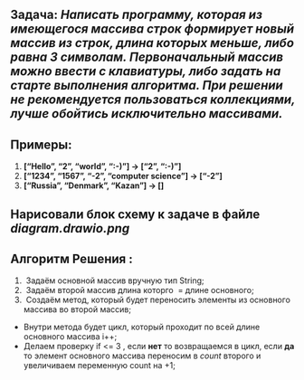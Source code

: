 ## __Задача:__ _Написать программу, которая из имеющегося массива строк формирует новый массив из строк, длина которых меньше, либо равна 3 символам. Первоначальный массив можно ввести с клавиатуры, либо задать на старте выполнения алгоритма. При решении не рекомендуется пользоваться коллекциями, лучше обойтись исключительно массивами._

## Примеры:
1. __[“Hello”, “2”, “world”, “:-)”] → [“2”, “:-)”]__
2. __[“1234”, “1567”, “-2”, “computer science”] → [“-2”]__
3. __[“Russia”, “Denmark”, “Kazan”] → []__

## Нарисовали блок схему к задаче в файле _diagram.drawio.png_

## __Алгоритм Решения :__
1.  Задаём основной массив вручную тип String;
2.  Задаём второй массив длина которго  = длине основного;
3.  Создаём метод, который будет переносить элементы из основного массива во второй массив;

* Внутри метода будет цикл, который проходит по всей длине основного массива i++;
* Делаем проверку if <= 3 , если __нет__ то возвращаемся в цикл, если __да__ то элемент основного массива переносим в _count_ второго и увеличиваем переменную count на +1;
